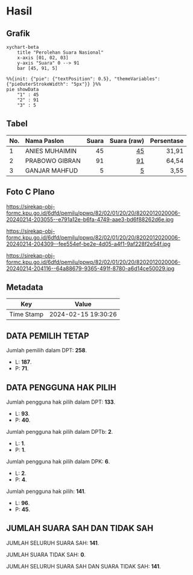 # Hasil

## Grafik

```mermaid
xychart-beta
    title "Perolehan Suara Nasional"
    x-axis [01, 02, 03]
    y-axis "Suara" 0 --> 91
    bar [45, 91, 5]
```

```mermaid
%%{init: {"pie": {"textPosition": 0.5}, "themeVariables": {"pieOuterStrokeWidth": "5px"}} }%%
pie showData
    "1" : 45
    "2" : 91
    "3" : 5
```

## Tabel

| No. | Nama Paslon    | Suara | Suara (raw) | Persentase |
|:--- |:-------------- | -----:| -----------:| ----------:|
| 1   | ANIES MUHAIMIN | 45    | [45][p-1]   | 31,91      |
| 2   | PRABOWO GIBRAN | 91    | [91][p-2]   | 64,54      |
| 3   | GANJAR MAHFUD  | 5     | [5][p-3]    | 3,55       |


[p-1]: https://github.com/gigit-pemilu/pemilu-2024/blob/main/pilpres/hitung-suara/sub/82-maluku-utara/sub/02-halmahera-tengah/sub/01-weda/sub/2020-fidy-jaya/sub/006-tps/sub/paslon-1.txt
[p-2]: https://github.com/gigit-pemilu/pemilu-2024/blob/main/pilpres/hitung-suara/sub/82-maluku-utara/sub/02-halmahera-tengah/sub/01-weda/sub/2020-fidy-jaya/sub/006-tps/sub/paslon-2.txt
[p-3]: https://github.com/gigit-pemilu/pemilu-2024/blob/main/pilpres/hitung-suara/sub/82-maluku-utara/sub/02-halmahera-tengah/sub/01-weda/sub/2020-fidy-jaya/sub/006-tps/sub/paslon-3.txt

## Foto C Plano

https://sirekap-obj-formc.kpu.go.id/6dfd/pemilu/ppwp/82/02/01/20/20/8202012020006-20240214-203055--e791a12e-b6fa-4749-aae3-bd6f88262d6e.jpg

https://sirekap-obj-formc.kpu.go.id/6dfd/pemilu/ppwp/82/02/01/20/20/8202012020006-20240214-204309--fee554ef-be2e-4d05-a4f1-9af228f2e54f.jpg

https://sirekap-obj-formc.kpu.go.id/6dfd/pemilu/ppwp/82/02/01/20/20/8202012020006-20240214-204116--64a88679-9365-491f-8780-a6d14ce50029.jpg


## Metadata

| Key        | Value               |
| ---------- | ------------------- |
| Time Stamp | 2024-02-15 19:30:26 |


## DATA PEMILIH TETAP

Jumlah pemilih dalam DPT: **258**.
 * L: **187**.
 * P: **71**.

## DATA PENGGUNA HAK PILIH

Jumlah pengguna hak pilih dalam DPT: **133**.
 * L: **93**.
 * P: **40**.

Jumlah pengguna hak pilih dalam DPTb: **2**.
 * L: **1**.
 * P: **1**.

Jumlah pengguna hak pilih dalam DPK: **6**.
 * L: **2**.
 * P: **4**.

Jumlah pengguna hak pilih: **141**.
 * L: **96**.
 * P: **45**.

## JUMLAH SUARA SAH DAN TIDAK SAH

JUMLAH SELURUH SUARA SAH: **141**.

JUMLAH SUARA TIDAK SAH: **0**.

JUMLAH SELURUH SUARA SAH DAN SUARA TIDAK SAH: **141**.


